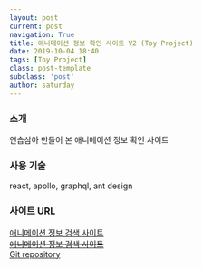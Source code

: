 ```yaml
---
layout: post
current: post
navigation: True
title: 애니메이션 정보 확인 사이트 V2 (Toy Project)
date: 2019-10-04 18:40
tags: [Toy Project]
class: post-template
subclass: 'post'
author: saturday
---
```


### 소개
연습삼아 만들어 본 애니메이션 정보 확인 사이트

### 사용 기술
react, apollo, graphql, ant design

### 사이트 URL
[애니메이션 정보 검색 사이트](https://anilist-client.vercel.app/)   
~~[애니메이션 정보 검색 사이트](https://disj11.github.com/anilist-client)~~   
[Git repository](https://github.com/disj11/anilist-client)